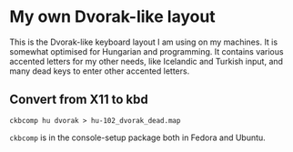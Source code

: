 My own Dvorak-like layout
=========================

This is the Dvorak-like keyboard layout I am using on my machines. It
is somewhat optimised for Hungarian and programming. It contains
various accented letters for my other needs, like Icelandic and
Turkish input, and many dead keys to enter other accented letters.

Convert from X11 to kbd
-----------------------

    ckbcomp hu dvorak > hu-102_dvorak_dead.map

`ckbcomp` is in the console-setup package both in Fedora and Ubuntu.
